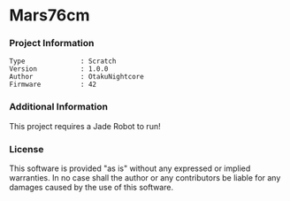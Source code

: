 Mars76cm
================



### Project Information
```
Type              : Scratch
Version           : 1.0.0
Author            : OtakuNightcore
Firmware          : 42
```

### Additional Information
This project requires a Jade Robot to run!

### License
This software is provided "as is" without any expressed or implied warranties.  In no case shall the author or any contributors be liable for any damages caused by the use of this software.

